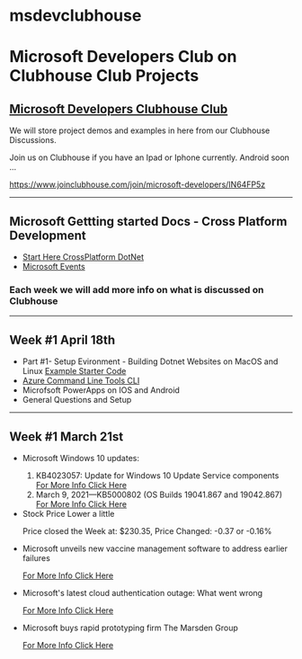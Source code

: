# msdevclubhouse
<h1>Microsoft Developers Club on Clubhouse Club Projects</h1>

<h2><a href="https://www.joinclubhouse.com/club/microsoft-developers">Microsoft Developers Clubhouse Club</a></h2>

We will store project demos and examples in here from our Clubhouse Discussions.

Join us on Clubhouse if you have an Ipad or Iphone currently.  Android soon ... 

https://www.joinclubhouse.com/join/microsoft-developers/IN64FP5z
<hr>
<h2>Microsoft Gettting started Docs - Cross Platform Development</h2>
<ul>
  <li><a href="https://dotnet.microsoft.com/">Start Here CrossPlatform DotNet</a></li>
  <li><a href="https://www.microsoft.com/en-us/events">Microsoft Events</a></li>
</ul>
<h3>Each week we will add more info on what is discussed on Clubhouse</h3>
<hr/>
<h2>Week #1 April 18th</h2>
<ul>
  <li>Part #1-  Setup Evironment - Building Dotnet Websites on MacOS and Linux
    <a href="https://github.com/devcmgm/msdevclubhouseapr18">Example Starter Code</a></li>
  <li><a href="https://docs.microsoft.com/en-us/cli/azure/install-azure-cli">Azure Command Line Tools CLI</a></li>
  <li>Microfsoft PowerApps on IOS and Android</li>
  <li>General Questions and Setup</li>
  </ul>
<hr/>
<h2>Week #1 March 21st</h2>
<ul>
<li>Microsoft Windows 10 updates:</li>
<ol>
<li>KB4023057: Update for Windows 10 Update Service components  <a href="https://support.microsoft.com/en-us/topic/kb4023057-update-for-windows-10-update-service-components-fccad0ca-dc10-2e46-9ed1-7e392450fb3a">For More Info Click Here</a>
<li>March 9, 2021—KB5000802 (OS Builds 19041.867 and 19042.867)   <a href="https://support.microsoft.com/en-us/topic/march-9-2021-kb5000802-os-builds-19041-867-and-19042-867-63552d64-fe44-4132-8813-ef56d3626e14">For More Info Click Here</a>
</ol>
<li>Stock Price Lower a little</li>
<p>Price closed the Week at: $230.35, Price Changed: -0.37  or	-0.16%</p>
<li>Microsoft unveils new vaccine management software to address earlier failures</li>
<p><a href="https://www.seattletimes.com/business/microsoft-unveils-new-vaccine-management-software-to-address-earlier-failures/" >For More Info Click Here</a>
</p>
<li>Microsoft's latest cloud authentication outage: What went wrong</li>
<p><a href="https://www.zdnet.com/article/microsofts-latest-cloud-authentication-outage-what-went-wrong/">For More Info Click Here</a>
  <li>Microsoft buys rapid prototyping firm The Marsden Group</li>
  <p><a href="https://www.zdnet.com/article/microsoft-buys-rapid-prototyping-firm-the-marsden-group/">For More Info Click Here</a></p>
</ul>
